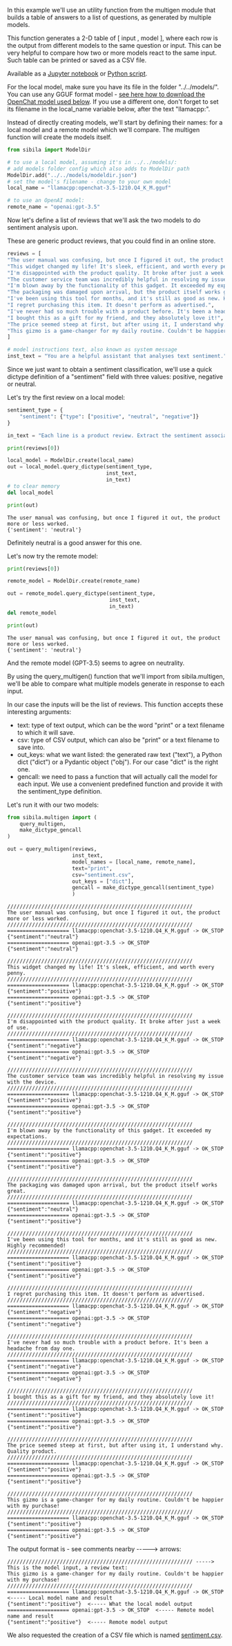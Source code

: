 In this example we'll use an utility function from the multigen module that builds a table of answers to a list of questions, as generated by multiple models.

This function generates a 2-D table of \[ input , model \], where each row is the output from different models to the same question or input. This can be very helpful to compare how two or more models react to the same input. Such table can be printed or saved as a CSV file.

Available as a [Jupyter notebook](compare.ipynb) or [Python script](compare.py).

For the local model, make sure you have its file in the folder "../../models/". You can use any GGUF format model - [see here how to download the OpenChat model used below](https://jndiogo.github.io/sibila/setup-local-models/#default-model-used-in-the-examples-openchat). If you use a different one, don't forget to set its filename in the local_name variable below, after the text "llamacpp:".

Instead of directly creating models, we'll start by defining their names: for a local model and a remote model which we'll compare. The multigen function will create the models itself.


```python
from sibila import ModelDir

# to use a local model, assuming it's in ../../models/:
# add models folder config which also adds to ModelDir path
ModelDir.add("../../models/modeldir.json")
# set the model's filename - change to your own model
local_name = "llamacpp:openchat-3.5-1210.Q4_K_M.gguf"

# to use an OpenAI model:
remote_name = "openai:gpt-3.5"
```

Now let's define a list of reviews that we'll ask the two models to do sentiment analysis upon.

These are generic product reviews, that you could find in an online store.


```python
reviews = [
"The user manual was confusing, but once I figured it out, the product more or less worked.",
"This widget changed my life! It's sleek, efficient, and worth every penny.",
"I'm disappointed with the product quality. It broke after just a week of use.",
"The customer service team was incredibly helpful in resolving my issue with the device.",
"I'm blown away by the functionality of this gadget. It exceeded my expectations.",
"The packaging was damaged upon arrival, but the product itself works great.",
"I've been using this tool for months, and it's still as good as new. Highly recommended!",
"I regret purchasing this item. It doesn't perform as advertised.",
"I've never had so much trouble with a product before. It's been a headache from day one.",
"I bought this as a gift for my friend, and they absolutely love it!",
"The price seemed steep at first, but after using it, I understand why. Quality product.",
"This gizmo is a game-changer for my daily routine. Couldn't be happier with my purchase!"
]

# model instructions text, also known as system message
inst_text = "You are a helpful assistant that analyses text sentiment."
```

Since we just want to obtain a sentiment classification, we'll use a quick dictype definition of a "sentiment" field with three values: positive, negative or neutral.

Let's try the first review on a local model:


```python
sentiment_type = {
    "sentiment": {"type": ["positive", "neutral", "negative"]}
}

in_text = "Each line is a product review. Extract the sentiment associated with each review:\n\n" + reviews[0]

print(reviews[0])

local_model = ModelDir.create(local_name)
out = local_model.query_dictype(sentiment_type,
                                inst_text,
                                in_text)
# to clear memory
del local_model

print(out)
```

    The user manual was confusing, but once I figured it out, the product more or less worked.
    {'sentiment': 'neutral'}


Definitely neutral is a good answer for this one. 

Let's now try the remote model:


```python
print(reviews[0])

remote_model = ModelDir.create(remote_name)

out = remote_model.query_dictype(sentiment_type,
                                 inst_text,
                                 in_text)
del remote_model

print(out)
```

    The user manual was confusing, but once I figured it out, the product more or less worked.
    {'sentiment': 'neutral'}


And the remote model (GPT-3.5) seems to agree on neutrality.

By using the query_multigen() function that we'll import from sibila.multigen, we'll be able to compare what multiple models generate in response to each input.

In our case the inputs will be the list of reviews. This function accepts these interesting arguments:
- text: type of text output, which can be the word "print" or a text filename to which it will save.
- csv: type of CSV output, which can also be "print" or a text filename to save into.
- out_keys: what we want listed: the generated raw text ("text"), a Python dict ("dict") or a Pydantic object ("obj"). For our case "dict" is the right one.
- gencall: we need to pass a function that will actually call the model for each input. We use a convenient predefined function and provide it with the sentiment_type definition.

Let's run it with our two models:


```python
from sibila.multigen import (
    query_multigen,
    make_dictype_gencall
)

out = query_multigen(reviews,
                     inst_text,
                     model_names = [local_name, remote_name],
                     text="print",
                     csv="sentiment.csv",
                     out_keys = ["dict"],
                     gencall = make_dictype_gencall(sentiment_type)
                     )
```

    ////////////////////////////////////////////////////////////
    The user manual was confusing, but once I figured it out, the product more or less worked.
    ////////////////////////////////////////////////////////////
    ==================== llamacpp:openchat-3.5-1210.Q4_K_M.gguf -> OK_STOP
    {"sentiment":"neutral"}
    ==================== openai:gpt-3.5 -> OK_STOP
    {"sentiment":"neutral"}
    
    ////////////////////////////////////////////////////////////
    This widget changed my life! It's sleek, efficient, and worth every penny.
    ////////////////////////////////////////////////////////////
    ==================== llamacpp:openchat-3.5-1210.Q4_K_M.gguf -> OK_STOP
    {"sentiment":"positive"}
    ==================== openai:gpt-3.5 -> OK_STOP
    {"sentiment":"positive"}
    
    ////////////////////////////////////////////////////////////
    I'm disappointed with the product quality. It broke after just a week of use.
    ////////////////////////////////////////////////////////////
    ==================== llamacpp:openchat-3.5-1210.Q4_K_M.gguf -> OK_STOP
    {"sentiment":"negative"}
    ==================== openai:gpt-3.5 -> OK_STOP
    {"sentiment":"negative"}
    
    ////////////////////////////////////////////////////////////
    The customer service team was incredibly helpful in resolving my issue with the device.
    ////////////////////////////////////////////////////////////
    ==================== llamacpp:openchat-3.5-1210.Q4_K_M.gguf -> OK_STOP
    {"sentiment":"positive"}
    ==================== openai:gpt-3.5 -> OK_STOP
    {"sentiment":"positive"}
    
    ////////////////////////////////////////////////////////////
    I'm blown away by the functionality of this gadget. It exceeded my expectations.
    ////////////////////////////////////////////////////////////
    ==================== llamacpp:openchat-3.5-1210.Q4_K_M.gguf -> OK_STOP
    {"sentiment":"positive"}
    ==================== openai:gpt-3.5 -> OK_STOP
    {"sentiment":"positive"}
    
    ////////////////////////////////////////////////////////////
    The packaging was damaged upon arrival, but the product itself works great.
    ////////////////////////////////////////////////////////////
    ==================== llamacpp:openchat-3.5-1210.Q4_K_M.gguf -> OK_STOP
    {"sentiment":"neutral"}
    ==================== openai:gpt-3.5 -> OK_STOP
    {"sentiment":"positive"}
    
    ////////////////////////////////////////////////////////////
    I've been using this tool for months, and it's still as good as new. Highly recommended!
    ////////////////////////////////////////////////////////////
    ==================== llamacpp:openchat-3.5-1210.Q4_K_M.gguf -> OK_STOP
    {"sentiment":"positive"}
    ==================== openai:gpt-3.5 -> OK_STOP
    {"sentiment":"positive"}
    
    ////////////////////////////////////////////////////////////
    I regret purchasing this item. It doesn't perform as advertised.
    ////////////////////////////////////////////////////////////
    ==================== llamacpp:openchat-3.5-1210.Q4_K_M.gguf -> OK_STOP
    {"sentiment":"negative"}
    ==================== openai:gpt-3.5 -> OK_STOP
    {"sentiment":"negative"}
    
    ////////////////////////////////////////////////////////////
    I've never had so much trouble with a product before. It's been a headache from day one.
    ////////////////////////////////////////////////////////////
    ==================== llamacpp:openchat-3.5-1210.Q4_K_M.gguf -> OK_STOP
    {"sentiment":"negative"}
    ==================== openai:gpt-3.5 -> OK_STOP
    {"sentiment":"negative"}
    
    ////////////////////////////////////////////////////////////
    I bought this as a gift for my friend, and they absolutely love it!
    ////////////////////////////////////////////////////////////
    ==================== llamacpp:openchat-3.5-1210.Q4_K_M.gguf -> OK_STOP
    {"sentiment":"positive"}
    ==================== openai:gpt-3.5 -> OK_STOP
    {"sentiment":"positive"}
    
    ////////////////////////////////////////////////////////////
    The price seemed steep at first, but after using it, I understand why. Quality product.
    ////////////////////////////////////////////////////////////
    ==================== llamacpp:openchat-3.5-1210.Q4_K_M.gguf -> OK_STOP
    {"sentiment":"positive"}
    ==================== openai:gpt-3.5 -> OK_STOP
    {"sentiment":"positive"}
    
    ////////////////////////////////////////////////////////////
    This gizmo is a game-changer for my daily routine. Couldn't be happier with my purchase!
    ////////////////////////////////////////////////////////////
    ==================== llamacpp:openchat-3.5-1210.Q4_K_M.gguf -> OK_STOP
    {"sentiment":"positive"}
    ==================== openai:gpt-3.5 -> OK_STOP
    {"sentiment":"positive"}
    
    


The output format is - see comments nearby -----> arrows:

```
//////////////////////////////////////////////////////////// -----> This is the model input, a review text:
This gizmo is a game-changer for my daily routine. Couldn't be happier with my purchase!
////////////////////////////////////////////////////////////
==================== llamacpp:openchat-3.5-1210.Q4_K_M.gguf -> OK_STOP  <----- Local model name and result
{"sentiment":"positive"}  <----- What the local model output
==================== openai:gpt-3.5 -> OK_STOP  <----- Remote model name and result
{"sentiment":"positive"}  <----- Remote model output
```

We also requested the creation of a CSV file which is named [sentiment.csv](sentiment.csv).
